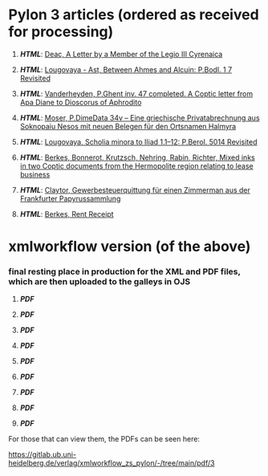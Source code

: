 # Pylon 3 articles (ordered as received for processing)

1. **_HTML_**: [Deac,	A Letter by a Member of the Legio III Cyrenaica](https://digi.ub.uni-heidelberg.de/editionService/viewer/p3test/deac_legio_cyrenaica)

2. **_HTML_**: [Lougovaya - Ast,	Between Ahmes and Alcuin: P.Bodl. 1 7 Revisited](https://digi.ub.uni-heidelberg.de/editionService/viewer/p3test/ast_lougovaya_ahmes)

3. **_HTML_**: [Vanderheyden,	P.Ghent inv. 47 completed. A Coptic letter from Apa Diane to Dioscorus of Aphrodito](https://digi.ub.uni-heidelberg.de/editionService/viewer/p3test/vanderheyden_ghent47_completed)

4. **_HTML_**: [Moser, P.DimeData 34v – Eine griechische Privatabrechnung aus Soknopaiu Nesos mit neuen Belegen für den Ortsnamen Halmyra](https://digi.ub.uni-heidelberg.de/editionService/viewer/p3test/moser_halmyra)

5. **_HTML_**: [Lougovaya, Scholia minora to Iliad 1.1–12: P.Berol. 5014 Revisited](https://digi.ub.uni-heidelberg.de/editionService/viewer/p3test/lougovaya_scholia)

6. **_HTML_**: [Berkes, Bonnerot, Krutzsch, Nehring, Rabin, Richter, Mixed inks in two Coptic documents from the Hermopolite region relating to lease business](https://digi.ub.uni-heidelberg.de/editionService/viewer/p3test/berkes_et_al_ink)

7. **_HTML_**: [Claytor, Gewerbesteuerquittung für einen Zimmerman aus der Frankfurter Papyrussammlung](https://digi.ub.uni-heidelberg.de/editionService/viewer/p3test/claytor_frankfurt_86)

8. **_HTML_**: [Berkes, Rent Receipt](https://digi.ub.uni-heidelberg.de/editionService/viewer/p3test/berkes_rent)
 


# xmlworkflow version (of the above)
### final resting place in production for the XML and PDF files, which are then uploaded to the galleys in OJS


1. **_PDF_** 

2. **_PDF_**

3. **_PDF_** 

4. **_PDF_**
  
5. **_PDF_**

6. **_PDF_**

7. **_PDF_**

8. **_PDF_**

9. **_PDF_**



For those that can view them, the PDFs can be seen here:

https://gitlab.ub.uni-heidelberg.de/verlag/xmlworkflow_zs_pylon/-/tree/main/pdf/3
